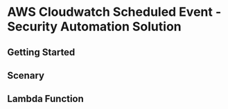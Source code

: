 # AWS Cloudwatch Scheduled Event - Security Automation Solution

## Getting Started

## Scenary

## Lambda Function

